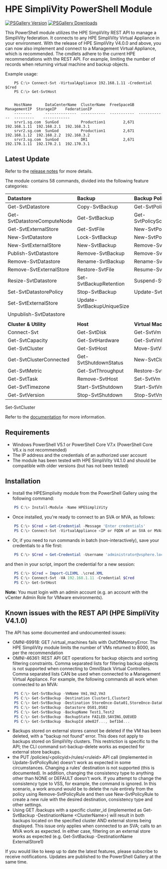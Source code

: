 # HPE SimpliVity PowerShell Module

[![PSGallery Version](https://img.shields.io/powershellgallery/v/HPESimpliVity.png?style=for-the-badge&logo=powershell&label=PowerShell%20Gallery)](https://www.powershellgallery.com/packages/HPESimpliVity/) [![PSGallery Downloads](https://img.shields.io/powershellgallery/dt/PSCalendar.png?style=for-the-badge&label=Downloads)](https://www.powershellgallery.com/packages/HPESimpliVity/)

This PowerShell module utilizes the HPE SimpliVity REST API to manage a SimpliVity federation. It connects to any HPE SimpliVity Virtual Appliance in your environment. With the release of HPE SimpliVity V4.0.0 and above, you can now also implement and connect to a Management Virtual Appliance, which is recommended. The cmdlets adhere to the current HPE recommendations with the REST API. For example, limiting the number of records when returning virtual machine and backup objects.

Example usage:

```
    PS C:\> Connect-Svt -VirtualAppliance 192.168.1.11 -Credential $Cred
    PS C:\> Get-SvtHost


    HostName      DataCenterName  ClusterName  FreeSpaceGB  ManagementIP  StorageIP    FederationIP
    --------      --------------  -----------  -----------  ------------  ---------    ------------
    srvr1.sg.com  SunGod          Production1        2,671  192.168.1.11  192.168.2.1  192.168.3.1
    srvr2.sg.com  SunGod          Production1        2,671  192.168.1.12  192.168.2.2  192.168.3.2
    srvr3.sg.com  SunGod          DR1                2,671  192.170.1.11  192.170.2.1  192.170.3.1
```

## Latest Update

Refer to the [release notes](/RELEASENOTES.md) for more details.

The module contains 58 commands, divided into the following feature categories:

Datastore | Backup | Backup Policy
:--- | :--- | :---
Get-SvtDatastore | Copy-SvtBackup | Get-SvtPolicy
Get-SvtDatastoreComputeNode | Get-SvtBackup | Get-SvtPolicyScheduleReport
Get-SvtExternalStore | Get-SvtFile | New-SvtPolicy
New-SvtDatastore | Lock-SvtBackup | New-SvtPolicyRule
New-SvtExternalStore | New-SvtBackup | Remove-SvtPolicy
Publish-SvtDatastore | Remove-SvtBackup | Remove-SvtPolicyRule
Remove-SvtDatastore | Rename-SvtBackup | Rename-SvtPolicy
Remove-SvtExternalStore | Restore-SvtFile | Resume-SvtPolicy
Resize-SvtDatastore | Set-SvtBackupRetention | Suspend-SvtPolicy
Set-SvtDatastorePolicy | Stop-SvtBackup | Update-SvtPolicyRule
Set-SvtExternalStore | Update-SvtBackupUniqueSize |
Unpublish-SvtDatastore |
 ||
**Cluster & Utility** | **Host** | **Virtual Machine**
Connect-Svt | Get-SvtDisk | Get-SvtVm
Get-SvtCapacity | Get-SvtHardware | Get-SvtVmReplicaSet
Get-SvtCluster | Get-SvtHost | Move-SvtVm
Get-SvtClusterConnected | Get-SvtShutdownStatus | New-SvtClone
Get-SvtMetric | Get-SvtThroughput | Restore-SvtVm
Get-SvtTask | Remove-SvtHost | Set-SvtVm
Get-SvtTimezone | Start-SvtShutdown | Start-SvtVm
Get-SvtVersion | Stop-SvtShutdown | Stop-SvtVm
Set-SvtCluster

Refer to the [documentation](/Docs) for more information.

## Requirements

* Windows PowerShell V5.1 or PowerShell Core V7.x (PowerShell Core V6.x is not recommended)
* The IP address and the credentials of an authorized user account
* The module has been tested with HPE SimpliVity V4.1.0 and should be compatible with older versions (but has not been tested)

## Installation

* Install the HPESimplivity module from the PowerShell Gallery using the following command:

```PowerShell
    PS C:\> Install-Module -Name HPESimpliVity
```

* Once installed, you're ready to connect to an SVA or MVA, as follows:

```PowerShell
    PS C:\> $Cred = Get-Credential -Message 'Enter credentials'
    PS C:\> Connect-Svt -VirtualAppliance <IP or FQDN of an SVA or MVA> -Credential $Cred
```

* Or, if you need to run commands in batch (non-interactively), save your credentials to a file first:

```PowerShell
    PS C:\> $Cred = Get-Credential -Username 'administrator@vsphere.local' | Export-Clixml .\cred.XML 
```

and then in your script, import the credential for a new session:

```PowerShell
    PS C:\> $Cred = Import-CLIXML .\cred.XML
    PS C:\> Connect-Svt -VA 192.168.1.11 -Credential $Cred
    PS C:\> Get-SvtHost
```

**Note:** You must login with an admin account (e.g. an account with the vCenter Admin Role for VMware environments).

## Known issues with the REST API (HPE SimpliVity V4.1.0)

The API has some documented and undocumented issues:

* OMNI-69918: GET /virtual_machines fails with OutOfMemoryError. The HPE SimpliVity module limits the number of VMs returned to 8000, as per the recommendation
* OMNI-46361: REST API GET operations for backup objects and sorting filtering constraints. Comma separated lists for filtering backup objects is not supported when connecting to OmniStack Virtual Controllers. Comma separated lists CAN be used when connected to a Management Virtual Appliance. For example, the following commands all work when connected to an MVA:

```PowerShell
    PS C:\> Get-SvtBackup -VmName Vm1,Vm2,Vm3
    PS C:\> Get-SvtBackup -Destination Cluster1,Cluster2
    PS C:\> Get-SvtBackup -Destination StoreOnce-Data01,StoreOnce-Data02
    PS C:\> Get-SvtBackup -Datastore DS01,DS02
    PS C:\> Get-SvtBackup -BackupName Test1,Test2
    PS C:\> Get-SvtBackup -BackupState FAILED,SAVING,QUEUED
    PS C:\> Get-SvtBackup -BackupId a9e82f..., bef1bd...
```

* Backups stored on external stores cannot be deleted if the VM has been deleted, with a "backup not found" error. This does not apply to backups stored on SimpliVity clusters. This restriction is specific to the API; the CLI command svt-backup-delete works as expected for external store backups.
* the PUT /policies/\<policyid\>/rules/\<ruleid\> API call (implemented in Update-SvtPolicyRule) doesn't work as expected in some circumstances. Changing a rules' destination is not supported (this is documented). In addition, changing the consistency type to anything other than NONE or DEFAULT doesn't work. If you attempt to change the consistency type to VSS, for example, the command is ignored. In this scenario, a work around would be to delete the rule entirely from the policy using Remove-SvtPolicyRule and then use New-SvtPolicyRule to create a new rule with the desired destination, consistency type and other settings.
* Using GET /backups with a specific cluster_id (implemented as Get-SvtBackup -DestinationName \<ClusterName\>) will result in both backups located on the specified cluster AND external stores being displayed. This issue only applies when connected to an SVA; calls to an MVA work as expected. In either case, filtering on an external store works as expected (e.g. Get-SvtBackup -DestinationName ExternalStore1)

If you would like to keep up to date the latest features, please subscribe to receive notifications. Updates are published to the PowerShell Gallery at the same time.
